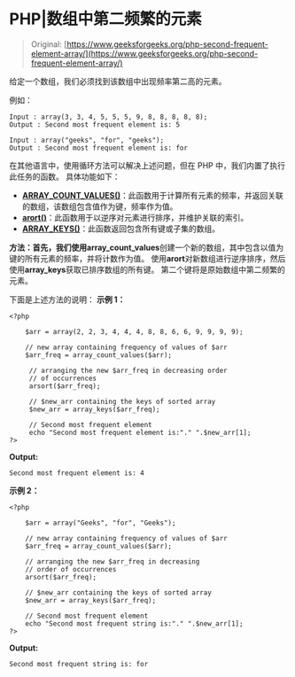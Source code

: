 # PHP|数组中第二频繁的元素

> Original: [https://www.geeksforgeeks.org/php-second-frequent-element-array/](https://www.geeksforgeeks.org/php-second-frequent-element-array/)

给定一个数组，我们必须找到该数组中出现频率第二高的元素。

例如：

```
Input : array(3, 3, 4, 5, 5, 5, 9, 8, 8, 8, 8, 8);
Output : Second most frequent element is: 5

Input : array("geeks", "for", "geeks");
Output : Second most frequent element is: for

```

在其他语言中，使用循环方法可以解决上述问题，但在 PHP 中，我们内置了执行此任务的函数。 具体功能如下：

*   **[ARRAY_COUNT_VALUES()](https://www.geeksforgeeks.org/php-array_count_values-function/)**：此函数用于计算所有元素的频率，并返回关联的数组，该数组包含值作为键，频率作为值。
*   **[arort()](https://www.geeksforgeeks.org/sorting-arrays-php-5/)**：此函数用于以逆序对元素进行排序，并维护关联的索引。
*   **[ARRAY_KEYS()](https://www.geeksforgeeks.org/php-array_keys-function/)**：此函数返回包含所有键或子集的数组。

**方法：**首先，我们使用**array_count_values**创建一个新的数组，其中包含以值为键的所有元素的频率，并将计数作为值。
使用**arort**对新数组进行逆序排序，然后使用**array_keys**获取已排序数组的所有键。 第二个键将是原始数组中第二频繁的元素。

下面是上述方法的说明：
**示例 1：**

```
<?php    

    $arr = array(2, 2, 3, 4, 4, 4, 8, 8, 6, 6, 9, 9, 9, 9);

    // new array containing frequency of values of $arr
    $arr_freq = array_count_values($arr);    

     // arranging the new $arr_freq in decreasing order 
     // of occurrences
     arsort($arr_freq);

     // $new_arr containing the keys of sorted array
     $new_arr = array_keys($arr_freq);

     // Second most frequent element
     echo "Second most frequent element is:"." ".$new_arr[1];
?>
```

**Output:**

```
Second most frequent element is: 4

```

**示例 2：**

```
<?php

    $arr = array("Geeks", "for", "Geeks");

    // new array containing frequency of values of $arr
    $arr_freq = array_count_values($arr);

    // arranging the new $arr_freq in decreasing 
    // order of occurrences
    arsort($arr_freq);

    // $new_arr containing the keys of sorted array
    $new_arr = array_keys($arr_freq);

    // Second most frequent element
    echo "Second most frequent string is:"." ".$new_arr[1];
?>
```

**Output:**

```
Second most frequent string is: for

```